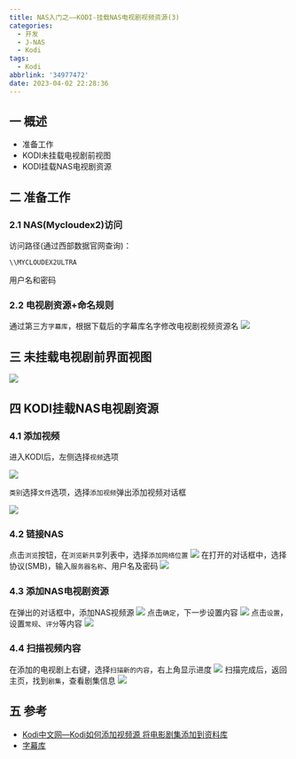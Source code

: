 ```yaml
---
title: NAS入门之——KODI-挂载NAS电视剧视频资源(3)
categories:
  - 开发
  - J-NAS
  - Kodi
tags:
  - Kodi
abbrlink: '34977472'
date: 2023-04-02 22:28:36
---
```

## 一 概述

* 准备工作
* KODI未挂载电视剧前视图
* KODI挂载NAS电视剧资源

<!--more-->

## 二 准备工作

### 2.1 NAS(Mycloudex2)访问

访问路径(通过西部数据官网查询)：

```
\\MYCLOUDEX2ULTRA
```

用户名和密码

### 2.2 电视剧资源+命名规则

通过第三方`字幕库`，根据下载后的字幕库名字修改电视剧视频资源名
![][1]

## 三 未挂载电视剧前界面视图
![][2]


## 四 KODI挂载NAS电视剧资源

### 4.1 添加视频

进入KODI后，左侧选择`视频`选项

![][3]

`类别`选择`文件`选项，选择`添加视频`弹出添加视频对话框

![][4]

### 4.2 链接NAS

点击`浏览`按钮，在`浏览新共享`列表中，选择`添加网络位置`
![][5]
在打开的对话框中，选择协议(SMB)，输入`服务器名称`、用户名及密码
![][6]

### 4.3 添加NAS电视剧资源
在弹出的对话框中，添加NAS视频源
![][7]
点击`确定`，下一步设置内容
![][8]
点击`设置`，设置`常规`、`评分`等内容
![][9]

### 4.4 扫描视频内容

在添加的电视剧上右键，选择`扫描新的内容`，右上角显示进度
![][10]
扫描完成后，返回主页，找到`剧集`，查看剧集信息
![][11]

## 五 参考

* [Kodi中文网—Kodi如何添加视频源 将电影剧集添加到资料库](http://www.kodiplayer.cn/course/2866.html)
* [字幕库](https://so.zimuku.org/)



[1]:https://cdn.jsdelivr.net/gh/PGzxc/CDN/blog-nas/nas-kodi-3-nas-movies-named.png
[2]:https://cdn.jsdelivr.net/gh/PGzxc/CDN/blog-nas/nas-kodi-3-nas-movies-no-view.png
[3]:https://cdn.jsdelivr.net/gh/PGzxc/CDN/blog-nas/nas-kodi-3-nas-movies-select.png
[4]:https://cdn.jsdelivr.net/gh/PGzxc/CDN/blog-nas/nas-kodi-3-nas-movies-add-dialog.png
[5]:https://cdn.jsdelivr.net/gh/PGzxc/CDN/blog-nas/nas-kodi-3-nas-movies-add-net.png
[6]:https://cdn.jsdelivr.net/gh/PGzxc/CDN/blog-nas/nas-kodi-3-nas-movies-net-set.png
[7]:https://cdn.jsdelivr.net/gh/PGzxc/CDN/blog-nas/nas-kodi-3-nas-movies-add-resource.png
[8]:https://cdn.jsdelivr.net/gh/PGzxc/CDN/blog-nas/nas-kodi-3-nas-movies-add-set-content.png
[9]:https://cdn.jsdelivr.net/gh/PGzxc/CDN/blog-nas/nas-kodi-3-nas-movies-add-resource-commond.png
[10]:https://cdn.jsdelivr.net/gh/PGzxc/CDN/blog-nas/nas-kodi-3-nas-movies-add-resource-scan.png
[11]:https://cdn.jsdelivr.net/gh/PGzxc/CDN/blog-nas/nas-kodi-3-nas-movies-add-resource-finish.png
